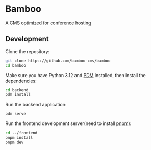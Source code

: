 # Bamboo

A CMS optimized for conference hosting

## Development

Clone the repository:

```bash
git clone https://github.com/bamboo-cms/bamboo
cd bamboo
```

Make sure you have Python 3.12 and [PDM](https://pdm-project.org/) installed, then install the dependencies:

```bash
cd backend
pdm install
```

Run the backend application:

```bash
pdm serve
```

Run the frontend development server(need to install [pnpm](https://pnpm.io/)):

```bash
cd ../frontend
pnpm install
pnpm dev
```
